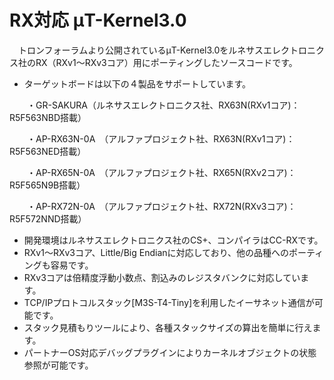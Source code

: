 ﻿# RX対応 μT-Kernel3.0
　トロンフォーラムより公開されているμT-Kernel3.0をルネサスエレクトロニクス社のRX（RXv1～RXv3コア）用にポーティングしたソースコードです。

- ターゲットボードは以下の４製品をサポートしています。

　　・GR-SAKURA（ルネサスエレクトロニクス社、RX63N(RXv1コア)：R5F563NBD搭載）

　　・AP-RX63N-0A　（アルファプロジェクト社、RX63N(RXv1コア)：R5F563NED搭載）

　　・AP-RX65N-0A　（アルファプロジェクト社、RX65N(RXv2コア)：R5F565N9B搭載）

　　・AP-RX72N-0A　（アルファプロジェクト社、RX72N(RXv3コア)：R5F572NND搭載）

- 開発環境はルネサスエレクトロニクス社のCS+、コンパイラはCC-RXです。
- RXv1～RXv3コア、Little/Big Endianに対応しており、他の品種へのポーティングも容易です。
- RXv3コアは倍精度浮動小数点、割込みのレジスタバンクに対応しています。
- TCP/IPプロトコルスタック[M3S-T4-Tiny]を利用したイーサネット通信が可能です。
- スタック見積もりツールにより、各種スタックサイズの算出を簡単に行えます。
- パートナーOS対応デバッグプラグインによりカーネルオブジェクトの状態参照が可能です。
